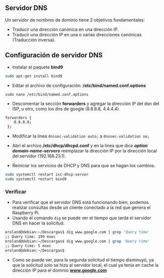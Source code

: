 ## Servidor DNS

Un servidor de nombres de dominio tiene 2 objetivos fundamentales:
* Traducir una dirección canónica en una dirección IP.
* Traducir una dirección IP en una o varias direcciones canónicas (Traducción inversa).

## Configuración de servidor DNS

* Instalar el paquete **bind9**
```bash
sudo apt-get install bind9
```
* Editar el archivo de configuración: **/etc/bind/named.conf.options**
```
sudo nano /etc/bind/named.conf.options
```
* Descomentar la sección **forwarders** y agregar la dirección IP del dsn del ISP, u otro, como los dns de google (8.8.8.8, 4.4.4.4).
```bash
forwarders {
    8.8.8.8;
 };
```
* Modificar la línea `dnssec-validation auto;` a `dnssec-validation no;`

* Abri el archivo **/etc/dhcp/dhcpd.conf** y en la linea que dice ***option domain-name-servers*** reemplazar la dirección IP por la dirección local del servidor (192.168.23.1).
* Reiniciar los servicios de DHCP y DNS para que se hagan los cambios.
```bash
sudo systemctl restart isc-dhcp-server
sudo systemctl restart bind9
```
### Verificar
* Para verificar que el servidor DNS está funcionando bien, podemos realizar consultas desde un cliente conectado a la red que genera el Raspberry Pi.
* Usando el comando `dig` se puede ver el tiempo que tarda el servidor DNS en hacer la solicitud.
```bash
eroland@debian:~/Descargas$ dig www.google.com | grep 'Query time'
;; Query time: 199 msec
eroland@debian:~/Descargas$ dig www.google.com | grep 'Query time'
;; Query time: 5 msec
eroland@debian:~/Descargas$
```
* Como se puede ver, para la segunda solicitud el tiempo disminuyó, ya que la solicitud solo se hizo al servidor local, el cual ya tenía en cache la dirección IP para el dominio **www.google.com**
